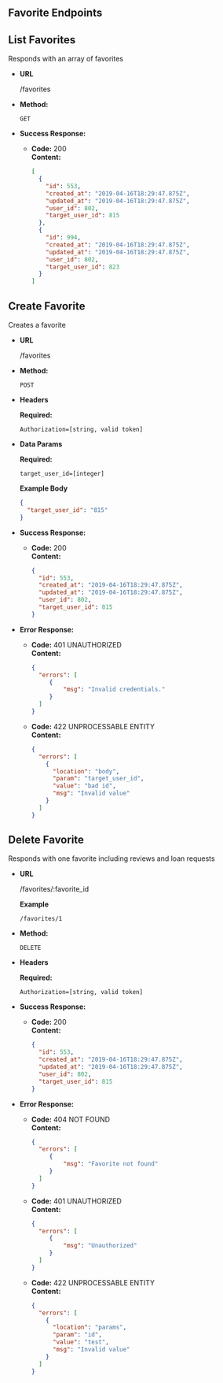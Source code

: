 **Favorite Endpoints**
----

**List Favorites**
----
Responds with an array of favorites

* **URL**

  /favorites

* **Method:**

  `GET`

* **Success Response:**

  * **Code:** 200 <br />
    **Content:**
    ```json
    [
      {
        "id": 553,
        "created_at": "2019-04-16T18:29:47.875Z",
        "updated_at": "2019-04-16T18:29:47.875Z",
        "user_id": 802,
        "target_user_id": 815
      },
      {
        "id": 994,
        "created_at": "2019-04-16T18:29:47.875Z",
        "updated_at": "2019-04-16T18:29:47.875Z",
        "user_id": 802,
        "target_user_id": 823
      }
    ]
    ```

**Create Favorite**
----
Creates a favorite

* **URL**

  /favorites

* **Method:**

  `POST`

* **Headers**

  **Required:**
  ```
  Authorization=[string, valid token]
  ```

* **Data Params**

  **Required:**
  ```
  target_user_id=[integer]
  ```

  **Example Body**
  ```json
  {
    "target_user_id": "815"
  }
  ```

* **Success Response:**

  * **Code:** 200 <br />
    **Content:**
    ```json
    {
      "id": 553,
      "created_at": "2019-04-16T18:29:47.875Z",
      "updated_at": "2019-04-16T18:29:47.875Z",
      "user_id": 802,
      "target_user_id": 815
    }
    ```

* **Error Response:**

  * **Code:** 401 UNAUTHORIZED <br />
    **Content:**
    ```json
    {
      "errors": [
         {
             "msg": "Invalid credentials."
         }
      ]
    }
    ```

  * **Code:** 422 UNPROCESSABLE ENTITY <br />
    **Content:**
    ```json
    {
      "errors": [
        {
          "location": "body",
          "param": "target_user_id",
          "value": "bad id",
          "msg": "Invalid value"
        }
      ]
    }
    ```

**Delete Favorite**
----
Responds with one favorite including reviews and loan requests

* **URL**

  /favorites/:favorite_id

  **Example**

  `/favorites/1`

* **Method:**

  `DELETE`

* **Headers**

  **Required:**
  ```
  Authorization=[string, valid token]
  ```
* **Success Response:**

  * **Code:** 200 <br />
    **Content:**
    ```json
    {
      "id": 553,
      "created_at": "2019-04-16T18:29:47.875Z",
      "updated_at": "2019-04-16T18:29:47.875Z",
      "user_id": 802,
      "target_user_id": 815
    }
    ```
* **Error Response:**

  * **Code:** 404 NOT FOUND <br />
    **Content:**
    ```json
    {
      "errors": [
         {
             "msg": "Favorite not found"
         }
      ]
    }
    ```

  * **Code:** 401 UNAUTHORIZED <br />
    **Content:**
    ```json
    {
      "errors": [
         {
             "msg": "Unauthorized"
         }
      ]
    }
    ```

  * **Code:** 422 UNPROCESSABLE ENTITY <br />
    **Content:**
    ```json
    {
      "errors": [
        {
          "location": "params",
          "param": "id",
          "value": "test",
          "msg": "Invalid value"
        }
      ]
    }
    ```

